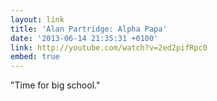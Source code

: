 ```yaml
---
layout: link
title: 'Alan Partridge: Alpha Papa'
date: '2013-06-14 21:35:31 +0100'
link: http://youtube.com/watch?v=2ed2pifRpc0
embed: true
---
```

"Time for big school."
